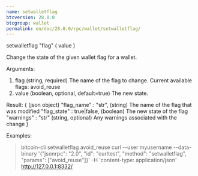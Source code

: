 ```yaml
---
name: setwalletflag
btcversion: 28.0.0
btcgroup: wallet
permalink: en/doc/28.0.0/rpc/wallet/setwalletflag/
---
```


setwalletflag "flag" ( value )

Change the state of the given wallet flag for a wallet.

Arguments:
1. flag     (string, required) The name of the flag to change. Current available flags: avoid_reuse
2. value    (boolean, optional, default=true) The new state.

Result:
{                               (json object)
  "flag_name" : "str",          (string) The name of the flag that was modified
  "flag_state" : true|false,    (boolean) The new state of the flag
  "warnings" : "str"            (string, optional) Any warnings associated with the change
}

Examples:
> bitcoin-cli setwalletflag avoid_reuse
> curl --user myusername --data-binary '{"jsonrpc": "2.0", "id": "curltest", "method": "setwalletflag", "params": ["avoid_reuse"]}' -H 'content-type: application/json' http://127.0.0.1:8332/


